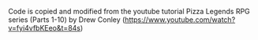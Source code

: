 Code is copied and modified from the youtube tutorial Pizza Legends RPG series (Parts 1-10) by Drew Conley (https://www.youtube.com/watch?v=fyi4vfbKEeo&t=84s)
